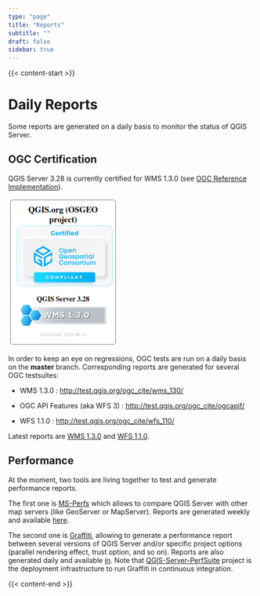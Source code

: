 ```yaml
---
type: "page"
title: "Reports"
subtitle: ""
draft: false
sidebar: true
---
```


{{< content-start  >}}

# Daily Reports

Some reports are generated on a daily basis to monitor the status of QGIS Server.

## OGC Certification

QGIS Server 3.28 is currently certified for WMS 1.3.0 (see [OGC Reference Implementation](http://www.opengeospatial.org/resource/products)).

![](qgis_server_wms_ogc_badge.png)

In order to keep an eye on regressions, OGC tests are run on a daily basis on the **master** branch. Corresponding reports are generated for several OGC testsuites:

- WMS 1.3.0 : http://test.qgis.org/ogc_cite/wms_130/

- OGC API Features (aka WFS 3) : http://test.qgis.org/ogc_cite/ogcapif/

- WFS 1.1.0 : http://test.qgis.org/ogc_cite/wfs_110/


Latest reports are [WMS 1.3.0](http://test.qgis.org/ogc_cite/wms_130/latest/report.html) and [WFS 1.1.0](http://test.qgis.org/ogc_cite/wfs_110/latest/report.html).

## Performance

At the moment, two tools are living together to test and generate performance reports.

The first one is [MS-Perfs](https://github.com/camptocamp/ms_perfs) which allows to compare QGIS Server with other map servers (like GeoServer or MapServer). Reports are generated weekly and available [here](http://test.qgis.org/perf_test/ms_perf/).

The second one is [Graffiti](https://github.com/pblottiere/graffiti), allowing to generate a performance report between several versions of QGIS Server and/or specific project options (parallel rendering effect, trust option, and so on). Reports are also generated daily and available [in](http://test.qgis.org/perf_test/graffiti/). Note that [QGIS-Server-PerfSuite](https://github.com/Oslandia/QGIS-Server-PerfSuite) project is the deployment infrastructure to run Graffiti in continuous integration.

{{< content-end >}}

